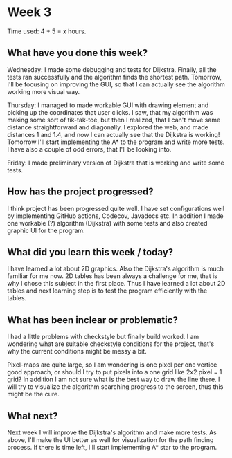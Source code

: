 # Week 3

Time used: 4 + 5 = x hours.

## What have you done this week?

Wednesday: I made some debugging and tests for Dijkstra. Finally, all the tests ran successfully and the algorithm finds the shortest path. Tomorrow, I'll be focusing on improving the GUI, so that I can actually see the algorithm working more visual way. 

Thursday: I managed to made workable GUI with drawing element and picking up the coordinates that user clicks. I saw, that my algorithm was making some sort of tik-tak-toe, but then I realized, that I can't move same distance straightforward and diagonally. I explored the web, and made distances 1 and 1.4, and now I can actually see that the Dijkstra is working! Tomorrow I'll start implementing the A* to the program and write more tests. I have also a couple of odd errors, that I'll be looking into. 

Friday: I made preliminary version of Dijkstra that is working and write some tests. 

## How has the project progressed?

I think project has been progressed quite well. I have set configurations well by implementing GitHub actions, Codecov, Javadocs etc. In addition I made one workable (?) algorithm (Dijkstra) with some tests and also created graphic UI for the program. 

## What did you learn this week / today?

I have learned a lot about 2D graphics. Also the Dijkstra's algorithm is much familiar for me now. 2D tables has been always a challenge for me, that is why I chose this subject in the first place. Thus I have learned a lot about 2D tables and next learning step is to test the program efficiently with the tables. 

## What has been inclear or problematic? 

I had a little problems with checkstyle but finally build worked. I am wondering what are suitable checkstyle conditions for the project, that's why the current conditions might be messy a bit. 

Pixel-maps are quite large, so I am wondering is one pixel per one vertice good approach, or should I try to put pixels into a one grid like 2x2 pixel = 1 grid? In addition I am not sure what is the best way to draw the line there. I will try to visualize the algorithm searching progress to the screen, thus this might be the cure. 

## What next?

Next week I will improve the Dijkstra's algorithm and make more tests. As above, I'll make the UI better as well for visualization for the path finding process. If there is time left, I'll start implementing A* star to the program. 